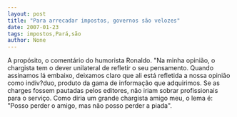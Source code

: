 ```yaml
---
layout: post
title: "Para arrecadar impostos, governos são velozes"
date: 2007-01-23
tags: impostos,Pará,são
author: None
---
```

A propósito, o comentário do humorista Ronaldo.
\"Na minha opinião, o chargista tem o dever unilateral de refletir o seu pensamento. 
Quando assinamos lá embaixo, deixamos claro que ali está refletida a nossa opinião como indiv?duo, produto da gama de informação que adquirimos. 
Se as charges fossem pautadas pelos editores, não iriam sobrar profissionais para o serviço.
Como diria um grande chargista amigo meu, o lema é: 
\"Posso perder o amigo, mas não posso perder a piada\". 